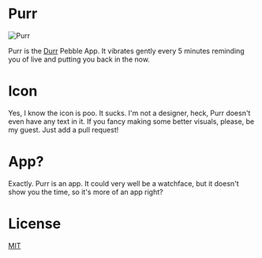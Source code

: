 # Purr

![Purr](https://raw2.github.com/jbrooksuk/Purr/master/images/large-icon.png)

Purr is the [Durr](http://skreksto.re/products/durr) Pebble App. It vibrates gently every 5 minutes reminding you of live and putting you back in the now.

# Icon
Yes, I know the icon is poo. It sucks. I'm not a designer, heck, Purr doesn't even have any text in it. If you fancy making some better visuals, please, be my guest. Just add a pull request!

# App?
Exactly. Purr is an app. It could very well be a watchface, but it doesn't show you the time, so it's more of an app right?

# License
[MIT](http://jbrooksuk.mit-license.org)